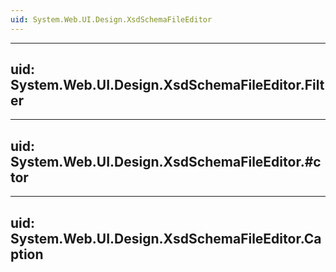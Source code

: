 ```yaml
---
uid: System.Web.UI.Design.XsdSchemaFileEditor
---
```


---
uid: System.Web.UI.Design.XsdSchemaFileEditor.Filter
---

---
uid: System.Web.UI.Design.XsdSchemaFileEditor.#ctor
---

---
uid: System.Web.UI.Design.XsdSchemaFileEditor.Caption
---
